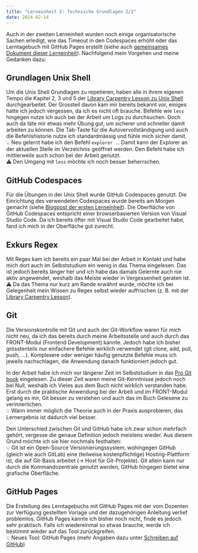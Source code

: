 ```yaml
---
title: "Lerneinheit 2: Technische Grundlagen 2/2"
date: 2024-02-14
---
```


Auch in der zweiten Lerneinheit wurden noch einige organisatorische Sachen erledigt, wie das Timeout in den Codespaces erhöht oder das Lerntagebuch mit GitHub Pages erstellt (siehe auch [gemeinsames Dokument dieser Lerneinheit](https://pad.gwdg.de/H-dlBlKaS9-xqX0ZH8fqcw)). Nachfolgend mein Vorgehen und meine Gedanken dazu:

## Grundlagen Unix Shell
Um die Unix Shell Grundlagen zu repetieren, haben alle in ihrem eigenen Tempo die Kapitel 2, 3 und 5 der [Library Carpentry Lesson zu Unix Shell](https://librarycarpentry.org/lc-shell/index.html) durchgearbeitet. Der Grossteil davon kam mir bereits bekannt vor, einiges hatte ich jedoch vergessen, da ich es nicht oft brauche. Befehle wie ```less``` hingegen nutze ich auch bei der Arbeit um Logs zu durchsuchen. Doch auch da täte mir etwas mehr Übung gut, um sicherer und schneller damit arbeiten zu können. Die Tab-Taste für die Autovervollständigung und auch die Befehlshistorie nutze ich standardmässig und fühle mich sicher damit.<br>
💡 Neu gelernt habe ich den Befehl ```explorer .```. Damit kann der Explorer an der aktuellen Stelle im Verzeichnis geöffnet werden. Den Befehl habe ich mittlerweile auch schon bei der Arbeit genutzt.<br>
⚠️ Den Umgang mit ```less``` möchte ich noch besser beherrschen.

## GitHub Codespaces
Für die Übungen in der Unix Shell wurde GitHub Codespaces genutzt. Die Einrichtung des verwendeten Codespaces wurde bereits am Morgen gemacht (siehe [Blogpost der ersten Lerneinheit](https://yara-wagner.github.io/lerntagebuch/2024/02/14/lerneinheit1.html#:~:text=hier%20nicht%20wiederholt.-,Arbeitsumgebung,-Als%20Arbeitsumgebung%20wird)). Die Oberfläche von GitHub Codespaces entspricht einer browserbasierten Version von Visual Studio Code. Da ich bereits öfter mit Visual Studio Code gearbeitet habe, fand ich mich in der Oberfläche gut zurecht.

## Exkurs Regex
Mit Regex kam ich bereits ein paar Mal bei der Arbeit in Kontakt und habe mich dort auch im Selbststudium ein wenig in das Thema eingelesen. Das ist jedoch bereits länger her und ich habe das damals Gelernte auch nie aktiv angewendet, weshalb  das Meiste wieder in Vergessenheit geraten ist.<br>
⚠️ Da das Thema nur kurz am Rande erwähnt wurde, möchte ich bei Gelegenheit mein Wissen zu Regex selbst wieder auffrischen (z. B. mit der [Library Carpentry Lesson](https://librarycarpentry.org/lc-data-intro/01-regular-expressions.html)).

## Git
Die Versionskontrolle mit Git und auch der Git-Workflow waren für mich nicht neu, da ich das bereits durch meine Arbeitsstelle und auch durch das FRONT-Modul (Frontend Development) kannte. Jedoch habe ich bisher grösstenteils nur einfachere Befehle wirklich verwendet (git clone, add, pull, push, ...). Komplexere oder weniger häufig genutzte Befehle muss ich jeweils nachschlagen, die Anwendung danach funktioniert jedoch gut.

In der Arbeit habe ich mich vor längerer Zeit im Selbststudium in das [Pro Git book](https://git-scm.com/book/en/v2) eingelesen. Zu dieser Zeit waren meine Git-Kenntnisse jedoch noch bei Null, weshalb ich Vieles aus dem Buch nicht wirklich verstanden habe. Erst durch die praktische Anwendung bei der Arbeit und im FRONT-Modul gelang es mir, Git besser zu verstehen und auch das im Buch Gelesene zu verinnerlichen. <br>
💡 Wann immer möglich die Theorie auch in der Praxis ausprobieren, das Lernergebnis ist dadurch viel besser.

Den Unterschied zwischen Git und GitHub habe ich zwar schon mehrfach gehört, vergesse die genaue Definition jedoch meistens wieder. Aus diesem Grund möchte ich sie hier nochmals festhalten:<br>
💡 Git ist ein Open-Source Versionierungssystem, wohingegen GitHub (gleich wie auch GitLab) eine (teilweise kostenpflichtige) Hosting-Plattform ist, die auf Git-Basis arbeitet (→ Host für Git-Projekte). Git allein kann nur durch die Kommandozentrale genutzt werden, GitHub hingegen bietet eine grafische Oberfläche.

## GitHub Pages
Die Erstellung des Lerntagebuchs mit GitHub Pages mit der vom Dozenten zur Verfügung gestellten Vorlage und der dazugehörigen Anleitung verlief problemlos. GitHub Pages kannte ich bisher noch nicht, finde es jedoch sehr praktisch. Falls ich wiedereinmal so etwas brauche, werde ich bestimmt wieder auf das Tool zurückgreifen.<br>
💡 Neues Tool: GitHub Pages (mehr Angaben dazu unter [Schreiben auf GitHub](https://docs.github.com/de/get-started/writing-on-github))
